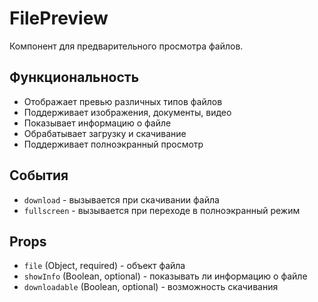 # FilePreview

Компонент для предварительного просмотра файлов.

## Функциональность

- Отображает превью различных типов файлов
- Поддерживает изображения, документы, видео
- Показывает информацию о файле
- Обрабатывает загрузку и скачивание
- Поддерживает полноэкранный просмотр

## События

- `download` - вызывается при скачивании файла
- `fullscreen` - вызывается при переходе в полноэкранный режим

## Props

- `file` (Object, required) - объект файла
- `showInfo` (Boolean, optional) - показывать ли информацию о файле
- `downloadable` (Boolean, optional) - возможность скачивания
